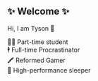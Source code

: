 ## ✨ Welcome ✨

Hi, I am Tyson 👋

👨‍🎓 Part-time student  
🕴️ Full-time Procrastinator  
🖍️ Reformed Gamer  
🛌 High-performance sleeper  





<!--
**OldMateTys/OldMateTys** is a ✨ _special_ ✨ repository because its `README.md` (this file) appears on your GitHub profile.

Here are some ideas to get you started:

- 🔭 I’m currently working on ...
- 🌱 I’m currently learning ...
- 👯 I’m looking to collaborate on ...
- 🤔 I’m looking for help with ...
- 💬 Ask me about ...
- 📫 How to reach me: ...
- 😄 Pronouns: ...
- ⚡ Fun fact: ...
-->
